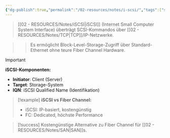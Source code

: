 ```yaml
---
{"dg-publish":true,"permalink":"/02-resources/notes/i-scsi/","tags":["storage/protokolle","netzwerk/storage"],"noteIcon":"","updated":"2025-09-16T23:41:26.918+02:00"}
---
```



>[[02 - RESOURCES/Notes/iSCSI\|iSCSI]] (Internet Small Computer System Interface) überträgt SCSI-Kommandos über [[02 - RESOURCES/Notes/TCP\|TCP]]/IP-Netzwerke.

>>Es ermöglicht Block-Level-Storage-Zugriff über Standard-Ethernet ohne teure Fiber Channel Hardware.

>[!important] 
>**iSCSI-Komponenten:**
>- **Initiator**: Client (Server)
>- **Target**: Storage-System
>- **IQN**: iSCSI Qualified Name (Identifikation)

>[!example] 
>**iSCSI vs Fiber Channel:**
>- iSCSI: IP-basiert, kostengünstig
>- FC: Dedicated, höchste Performance

>[!success] 
>Kostengünstige Alternative zu Fiber Channel für [[02 - RESOURCES/Notes/SAN\|SAN]]s.